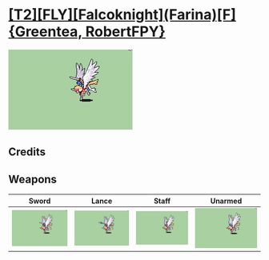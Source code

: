 # [\[T2\]\[FLY\]\[Falcoknight\]\(Farina\)\[F\]{Greentea, RobertFPY}](./%5BT2%5D%5BFLY%5D%5BFalcoknight%5D(Farina)%5BF%5D%7BGreentea,%20RobertFPY%7D)

<img src="./1.%20Sword/Sword_000.png" alt="[T2][FLY][Falcoknight](Farina)[F]{Greentea, RobertFPY} standing" />

## Credits



## Weapons


|Sword |Lance |Staff |Unarmed |
|  :---: | :---: | :---: | :---: |
| <img alt="Sword animation" src="./1.%20Sword/Sword.gif" /> | <img alt="Lance animation" src="./2.%20Lance/Lance.gif" /> | <img alt="Staff animation" src="./7.%20Staff/Staff.gif" /> | <img alt="Unarmed animation" src="./8.%20Unarmed/Unarmed.gif" /> |
